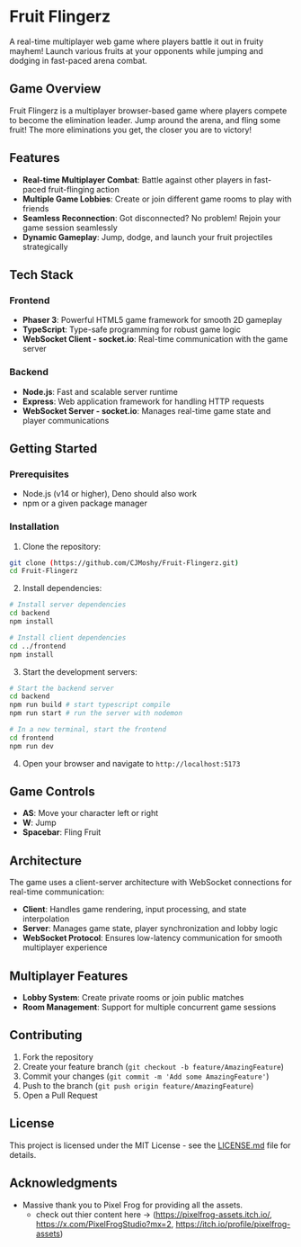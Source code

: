 # Fruit Flingerz

A real-time multiplayer web game where players battle it out in fruity mayhem!
Launch various fruits at your opponents while jumping and dodging in fast-paced
arena combat.

## Game Overview

Fruit Flingerz is a multiplayer browser-based game where players compete to
become the elimination leader. Jump around the arena, and fling some fruit! The
more eliminations you get, the closer you are to victory!

## Features

- **Real-time Multiplayer Combat**: Battle against other players in fast-paced
  fruit-flinging action
- **Multiple Game Lobbies**: Create or join different game rooms to play with
  friends
- **Seamless Reconnection**: Got disconnected? No problem! Rejoin your game
  session seamlessly
- **Dynamic Gameplay**: Jump, dodge, and launch your fruit projectiles
  strategically

## Tech Stack

### Frontend

- **Phaser 3**: Powerful HTML5 game framework for smooth 2D gameplay
- **TypeScript**: Type-safe programming for robust game logic
- **WebSocket Client - socket.io**: Real-time communication with the game server

### Backend

- **Node.js**: Fast and scalable server runtime
- **Express**: Web application framework for handling HTTP requests
- **WebSocket Server - socket.io**: Manages real-time game state and player
  communications

## Getting Started

### Prerequisites

- Node.js (v14 or higher), Deno should also work
- npm or a given package manager

### Installation

1. Clone the repository:

```bash
git clone (https://github.com/CJMoshy/Fruit-Flingerz.git)
cd Fruit-Flingerz
```

2. Install dependencies:

```bash
# Install server dependencies
cd backend
npm install

# Install client dependencies
cd ../frontend
npm install
```

3. Start the development servers:

```bash
# Start the backend server
cd backend
npm run build # start typescript compile
npm run start # run the server with nodemon

# In a new terminal, start the frontend
cd frontend
npm run dev
```

4. Open your browser and navigate to `http://localhost:5173`

## Game Controls

- **AS**: Move your character left or right
- **W**: Jump
- **Spacebar**: Fling Fruit

## Architecture

The game uses a client-server architecture with WebSocket connections for
real-time communication:

- **Client**: Handles game rendering, input processing, and state interpolation
- **Server**: Manages game state, player synchronization and lobby logic
- **WebSocket Protocol**: Ensures low-latency communication for smooth
  multiplayer experience

## Multiplayer Features

- **Lobby System**: Create private rooms or join public matches
- **Room Management**: Support for multiple concurrent game sessions

## Contributing

1. Fork the repository
2. Create your feature branch (`git checkout -b feature/AmazingFeature`)
3. Commit your changes (`git commit -m 'Add some AmazingFeature'`)
4. Push to the branch (`git push origin feature/AmazingFeature`)
5. Open a Pull Request

## License

This project is licensed under the MIT License - see the
[LICENSE.md](LICENSE.md) file for details.

## Acknowledgments

- Massive thank you to Pixel Frog for providing all the assets.
  - check out thier content here -> (https://pixelfrog-assets.itch.io/,
    https://x.com/PixelFrogStudio?mx=2,
    https://itch.io/profile/pixelfrog-assets)
